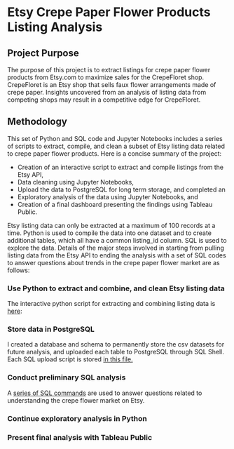 # Etsy Crepe Paper Flower Products Listing Analysis

## Project Purpose

The purpose of this project is to extract listings for crepe paper flower products from Etsy.com to maximize sales for the CrepeFloret shop. CrepeFloret is an Etsy shop that sells faux flower arrangements made of crepe paper. Insights uncovered from an analysis of listing data from competing shops may result in a competitive edge for CrepeFloret.

## Methodology

This set of Python and SQL code and Jupyter Notebooks includes a series of scripts to extract, compile, and clean a subset of Etsy listing data related to crepe paper flower products. Here is a concise summary of the project:
  - Creation of an interactive script to extract and compile listings from the Etsy API,
  - Data cleaning using Jupyter Notebooks,
  - Upload the data to PostgreSQL for long term storage, and completed an
  - Exploratory analysis of the data using Jupyter Notebooks, and
  - Creation of a final dashboard presenting the findings using Tableau Public.

Etsy listing data can only be extracted at a maximum of 100 records at a time. Python is used to compile the data into one dataset and to create additional tables, which all have a common listing_id column. SQL is used to explore the data. Details of the major steps involved in starting from pulling listing data from the Etsy API to ending the analysis with a set of SQL codes to answer questions about trends in the crepe paper flower market are as follows:

### Use Python to extract and combine, and clean Etsy listing data

The interactive python script for extracting and combining listing data is [here](https://github.com/KristinaMFrazier/etsy_crepepaperflowers/blob/master/datapullcombine_int.py):


### Store data in PostgreSQL

I created a database and schema to permanently store the csv datasets for future analysis, and uploaded each table to PostgreSQL through SQL Shell. Each SQL upload script is stored [in this file.](https://github.com/KristinaMFrazier/etsy_crepepaperflowers/blob/pflistings/importdata_pf.sql)


### Conduct preliminary SQL analysis

A [series of SQL commands](https://github.com/KristinaMFrazier/etsy_crepepaperflowers/blob/pflistings/draftCPanalysis.sql) are used to answer questions related to understanding the crepe flower market on Etsy.


### Continue exploratory analysis in Python


### Present final analysis with Tableau Public

